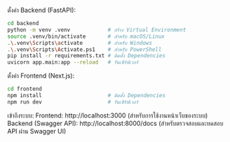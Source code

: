 ตั้งค่า Backend (FastAPI):
   ```bash
   cd backend
   python -m venv .venv            # สร้าง Virtual Environment
   source .venv/bin/activate       # สำหรับ macOS/Linux
   .\.venv\Scripts\activate        # สำหรับ Windows
   .\.venv\Scripts\Activate.ps1    # สำหรับ PowerShell
   pip install -r requirements.txt # ติดตั้ง Dependencies
   uvicorn app.main:app --reload   # รันเซิร์ฟเวอร์
   ```

ตั้งค่า Frontend (Next.js):
   ```bash
   cd frontend
   npm install                     # ติดตั้ง Dependencies
   npm run dev                     # รันเซิร์ฟเวอร์
   ```

เข้าถึงระบบ:
Frontend: http://localhost:3000
(สำหรับการใช้งานหน้าเว็บของระบบ)
Backend (Swagger API): http://localhost:8000/docs
(สำหรับตรวจสอบและทดสอบ API ผ่าน Swagger UI)

